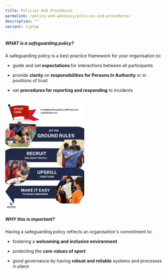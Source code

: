 ```yaml
---
title: Policies And Procedures
permalink: /policy-and-advocacy/policies-and-procedures/
description: ""
variant: tiptap
---
```

<h5><strong>WHAT is a safeguarding policy?</strong></h5><p>A safeguarding policy is a best practice framework for your organisation to:</p><ul data-tight="true" class="tight"><li><p>guide and set<strong> expectations </strong>for interactions between all participants</p></li><li><p>provide <strong>clarity </strong>on <strong>responsibilities for Persons In Authority</strong> or in positions of trust</p></li><li><p>set <strong>procedures for reporting and responding</strong> to incidents</p><p></p></li></ul><div class="isomer-image-wrapper"><img style="width: 50%;" height="auto" width="100%" alt="Policy Map" src="/images/Policy_Benefits.png"></div><p></p><h5><strong>WHY this is important?</strong></h5><p>Having a safeguarding policy reflects an organisation's commitment to:</p><ul data-tight="true" class="tight"><li><p>fostering a <strong>welcoming and inclusive environment</strong></p></li><li><p>protecting the <strong>core values of sport</strong></p></li><li><p>good governance by having <strong>robust and reliable</strong> systems and processes in place</p><p></p></li></ul><p></p><h5></h5><p></p>